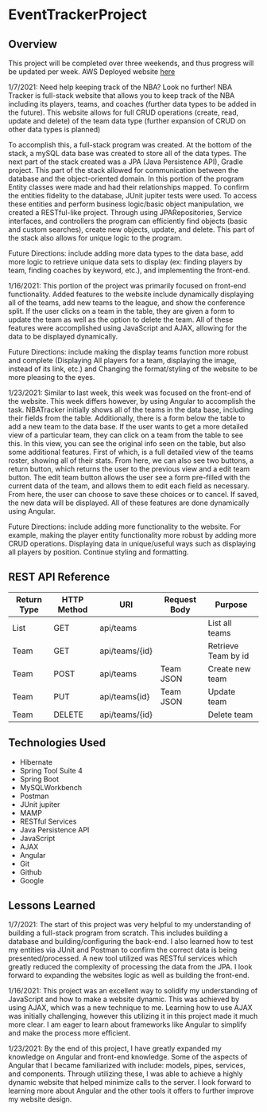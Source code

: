 # EventTrackerProject

## Overview
This project will be completed over three weekends, and thus progress will be updated per week. AWS Deployed website [here](http://3.13.17.130:8080/NBATracker/index.html)

1/7/2021:
Need help keeping track of the NBA? Look no further! NBA Tracker is full-stack website that allows you to keep track of the NBA including its players, teams, and coaches (further data types to be added in the future). This website allows for full CRUD operations (create, read, update and delete) of the team data type (further expansion of CRUD on other data types is planned)

To accomplish this, a full-stack program was created. At the bottom of the stack, a mySQL data base was created to store all of the data types. The next part of the stack created was a JPA (Java Persistence API), Gradle project. This part of the stack allowed for communication between the database and the object-oriented domain. In this portion of the program Entity classes were made and had their relationships mapped. To confirm the entities fidelity to the database, JUnit jupiter tests were used. To access these entities and perform business logic/basic object manipulation, we created a RESTful-like project. Through using JPARepositories, Service interfaces, and controllers the program can efficiently find objects (basic and custom searches), create new objects, update, and delete. This part of the stack also allows for unique logic to the program.

Future Directions: include adding more data types to the data base, add more logic to retrieve unique data sets to display (ex: finding players by team, finding coaches by keyword, etc.), and implementing the front-end.


1/16/2021:
This portion of the project was primarily focused on front-end functionality. Added features to the website include dynamically displaying all of the teams, add new teams to the league, and show the conference split. If the user clicks on a team in the table, they are given a form to update the team as well as the option to delete the team.  All of these features were accomplished using JavaScript and AJAX, allowing for the data to be displayed dynamically.

Future Directions: include making the display teams function more robust and complete (Displaying All players for a team, displaying the image, instead of its link, etc.) and Changing the format/styling of the website to be more pleasing to the eyes.


1/23/2021:
Similar to last week, this week was focused on the front-end of the website. This week differs however, by using Angular to accomplish the task. NBATracker initially shows all of the teams in the data base, including their fields from the table. Additionally, there is a form below the table to add a new team to the data base. If the user wants to get a more detailed view of a particular team, they can click on a team from the table to see this. In this view, you can see the original info seen on the table, but also some additional features. First of which, is a full detailed view of the teams roster, showing all of their stats. From here, we can also see two buttons, a return button, which returns the user to the previous view and a edit team button. The edit team button allows the user see a form pre-filled with the current data of the team, and allows them to edit each field as necessary. From here, the user can choose to save these choices or to cancel. If saved, the new data will be displayed. All of these features are done dynamically using Angular.

Future Directions:  include adding more functionality to the website. For example, making the player entity functionality more robust by adding more CRUD operations. Displaying data in unique/useful ways such as displaying all players by position. Continue styling and formatting.



## REST API Reference
| Return Type | HTTP Method | URI               | Request Body  | Purpose             |
|-------------|-------------|-------------------|---------------|---------------------|
| List <Team> | GET         | api/teams         |               | List all teams      |
| Team        | GET         | api/teams/{id}    |               | Retrieve Team by id |
| Team        | POST        | api/teams         | Team JSON     | Create new team     |
| Team        | PUT         | api/teams{id}     | Team JSON     | Update team         |
| Team        | DELETE      | api/teams/{id}    |               | Delete team         |

## Technologies Used
* Hibernate
* Spring Tool Suite 4
* Spring Boot
* MySQLWorkbench
* Postman
* JUnit jupiter
* MAMP
* RESTful Services
* Java Persistence API
* JavaScript
* AJAX
* Angular
* Git
* Github
* Google

## Lessons Learned
1/7/2021:
The start of this project was very helpful to my understanding of building a full-stack program from scratch. This includes building a database and building/configuring the back-end. I also learned how to test my entities via JUnit and Postman to confirm the correct data is being presented/processed. A new tool utilized was RESTful services which greatly reduced the complexity of processing the data from the JPA. I look forward to expanding the websites logic as well as building the front-end.


1/16/2021:
This project was an excellent way to solidify my understanding of JavaScript and how to make a website dynamic. This was achieved by using AJAX, which was a new technique to me. Learning how to use AJAX was initially challenging, however this utilizing it in this project made it much more clear. I am eager to learn about frameworks like Angular to simplify and make the process more efficient.


1/23/2021:
By the end of this project, I have greatly expanded my knowledge on Angular and front-end knowledge. Some of the aspects of Angular that I became familiarized with include: models, pipes, services, and components. Through utilizing these, I was able to achieve a highly dynamic website that helped minimize calls to the server. I look forward to learning more about Angular and the other tools it offers to further improve my website design.
